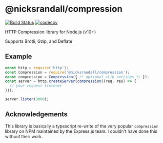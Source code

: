 # @nicksrandall/compression
[![Build Status](https://travis-ci.org/nicksrandall/compression.svg?branch=master)](https://travis-ci.org/nicksrandall/compression)
[![codecov](https://codecov.io/gh/nicksrandall/compression/branch/master/graph/badge.svg)](https://codecov.io/gh/nicksrandall/compression)

HTTP Compression library for Node.js (v10+)

Supports Brotli, Gzip, and Deflate

## Example

```js
const http = require('http');
const Compression = require('@nicksrandall/compression');
const compression = Compression({ /* optional zlib settings */ });
const server = http.createServer(compression((req, res) => {
  // your request listener
}));

server.listen(3000);
```

## Acknowledgements
This library is basically a typescript re-write of the very popular `compression` library on NPM maintained by the Express.js team. 
I couldn't have done this without their work.

